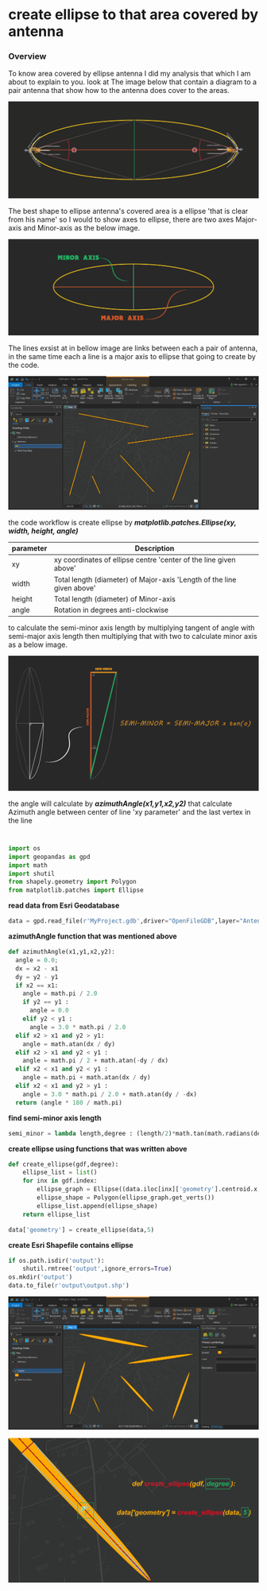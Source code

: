 # create ellipse to that area covered by antenna
### Overview
To know area covered by ellipse antenna I did my analysis that which I am about to explain to you.
look at The image below that contain a diagram to a pair antenna that  show how to the antenna does cover to the areas.

![ellipse](Images/ellipse.png "ellipse")

The best shape to ellipse antenna's covered area is a ellipse 'that is clear from his name' so I would to show axes to ellipse, there are two axes Major-axis and Minor-axis as the below image.

![ellipse2](Images/ellipse2.png "ellipse2")

The lines exsist at in bellow image are links between each a pair of antenna, in the same time each a line is a major axis to ellipse that going to create by the code.

![lines](Images/lines.jpg "lines")

the code workflow is create ellipse by ***matplotlib.patches.Ellipse(xy, width, height, angle)***

| parameter   | Description                                                             |
| ----------- | ----------------------------------------------------------------------- |
| xy          | xy coordinates of ellipse centre 'center of the line given above'       |
| width       | Total length (diameter) of Major-axis 'Length of the line given above'  |
| height      | Total length (diameter) of Minor-axis                                   |
| angle       | Rotation in degrees anti-clockwise                                      |

to calculate the semi-minor axis length by multiplying tangent of angle with semi-major axis length  then multiplying that with two to calculate minor axis as a below image.

![workflow](Images/workflow.png "workflow")

the angle will calculate by ***azimuthAngle(x1,y1,x2,y2)*** that calculate Azimuth angle between center of line 'xy parameter' and the last vertex in the line
# 
```py
import os
import geopandas as gpd
import math
import shutil
from shapely.geometry import Polygon
from matplotlib.patches import Ellipse
```
**read data from Esri Geodatabase**
```py
data = gpd.read_file(r'MyProject.gdb',driver="OpenFileGDB",layer="Antenna")
```
**azimuthAngle function that was mentioned above**
```py
def azimuthAngle(x1,y1,x2,y2):
  angle = 0.0;
  dx = x2 - x1
  dy = y2 - y1
  if x2 == x1:
    angle = math.pi / 2.0
    if y2 == y1 :
      angle = 0.0
    elif y2 < y1 :
      angle = 3.0 * math.pi / 2.0
  elif x2 > x1 and y2 > y1:
    angle = math.atan(dx / dy)
  elif x2 > x1 and y2 < y1 :
    angle = math.pi / 2 + math.atan(-dy / dx)
  elif x2 < x1 and y2 < y1 :
    angle = math.pi + math.atan(dx / dy)
  elif x2 < x1 and y2 > y1 :
    angle = 3.0 * math.pi / 2.0 + math.atan(dy / -dx)
  return (angle * 180 / math.pi)
```
**find semi-minor axis length**
```py
semi_minor = lambda length,degree : (length/2)*math.tan(math.radians(degree))
```
**create ellipse using functions that was written above**
```py
def create_ellipse(gdf,degree):
    ellipse_list = list()
    for inx in gdf.index:
        ellipse_graph = Ellipse((data.iloc[inx]['geometry'].centroid.x,data.iloc[inx]['geometry'].centroid.y),semi_minor(data.iloc[inx]['geometry'].length,degree/2)*2,data.iloc[inx]['geometry'].length,(360-azimuthAngle(data.iloc[inx]['geometry'].centroid.x,data.iloc[inx]['geometry'].centroid.y,data.iloc[inx]['geometry'].coords[-1][0],data.iloc[inx]['geometry'].coords[-1][1])))
        ellipse_shape = Polygon(ellipse_graph.get_verts())
        ellipse_list.append(ellipse_shape)
    return ellipse_list
```
```py
data['geometry'] = create_ellipse(data,5)
```

**create Esri Shapefile contains ellipse**
```py
if os.path.isdir('output'):
    shutil.rmtree('output',ignore_errors=True)
os.mkdir('output')
data.to_file(r'output\output.shp')
```
![ellipse3](Images/ellipse3.jpg "ellipse3")

![test](Images/test.jpg "test")
